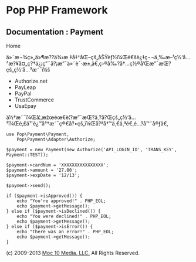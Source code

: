 Pop PHP Framework
=================

Documentation : Payment
-----------------------

Home

ä»˜æ¬¾ç»„ä»¶æ??ä¾›æ
‡å‡†åŒ–çš„åŠŸèƒ½ï¼Œé€šè¿‡ç¬¬ä¸‰æ–¹ç½‘å…³æ?¥å¤„ç?†ä¿¡ç”¨å?¡æ”¯ä»˜è¯·æ±‚ã€‚ç›®å‰?å†…ç½®å’Œæ”¯æŒ?çš„ç½‘å…³æ˜¯ï¼š

-   Authorize.net
-   PayLeap
-   PayPal
-   TrustCommerce
-   UsaEpay

ä½†æ˜¯ï¼Œå¦‚æžœéœ€è¦?æ”¯æŒ?ä¸?å?Œçš„ç½‘å…³ï¼Œé‚£ä¹ˆè¿™å°†æ˜¯ç®€å?•çš„ï¼Œå?ªå†™ä¸€ä¸ªé€‚é…?å™¨å®ƒã€‚

    use Pop\Payment\Payment,
        Pop\Payment\Adapter\Authorize;

    $payment = new Payment(new Authorize('API_LOGIN_ID', 'TRANS_KEY', Payment::TEST));

    $payment->cardNum = 'XXXXXXXXXXXXXXXX';
    $payment->amount = '27.00';
    $payment->expDate = '12/13';

    $payment->send();

    if ($payment->isApproved()) {
        echo "You're approved!" . PHP_EOL;
        echo $payment->getMessage();
    } else if ($payment->isDeclined()) {
        echo "You were declined!" . PHP_EOL;
        echo $payment->getMessage();
    } else if ($payment->isError()) {
        echo "There was an error!" . PHP_EOL;
        echo $payment->getMessage();
    }

\(c) 2009-2013 [Moc 10 Media, LLC.](http://www.moc10media.com) All
Rights Reserved.

